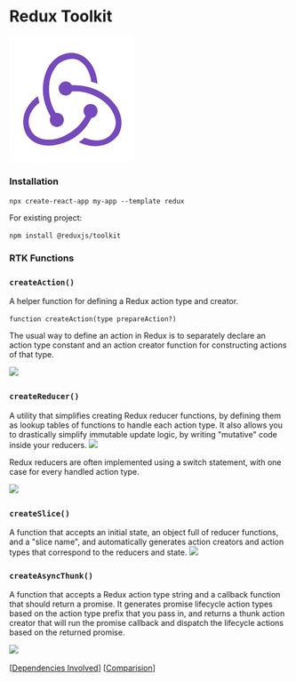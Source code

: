 # Redux Toolkit
![Redux](https://raw.githubusercontent.com/ani4aniket/redux-toolkit/master/assets/img/download.png)

### Installation
```npx create-react-app my-app --template redux```

For existing project:

```npm install @reduxjs/toolkit```

### RTK Functions
### ```createAction()```

A helper function for defining a Redux action type and creator.

```function createAction(type prepareAction?)```

The usual way to define an action in Redux is to separately declare an action type constant and an action creator function for constructing actions of that type.

![](https://raw.githubusercontent.com/ani4aniket/redux-toolkit/master/assets/img/createActions.png)

### ```createReducer()```
A utility that simplifies creating Redux reducer functions, by defining them as lookup tables of functions to handle each action type. It also allows you to drastically simplify immutable update logic, by writing "mutative" code inside your reducers.
![](https://raw.githubusercontent.com/ani4aniket/redux-toolkit/master/assets/img/useRed.png)

Redux reducers are often implemented using a switch statement, with one case for every handled action type.

![](https://raw.githubusercontent.com/ani4aniket/redux-toolkit/master/assets/img/useReducer.png)

### ```createSlice()```
A function that accepts an initial state, an object full of reducer functions, and a "slice name", and automatically generates action creators and action types that correspond to the reducers and state.
![](https://raw.githubusercontent.com/ani4aniket/redux-toolkit/master/assets/img/createslice.png)
### ```createAsyncThunk()```
A function that accepts a Redux action type string and a callback function that should return a promise. It generates promise lifecycle action types based on the action type prefix that you pass in, and returns a thunk action creator that will run the promise callback and dispatch the lifecycle actions based on the returned promise.

![](https://raw.githubusercontent.com/ani4aniket/redux-toolkit/master/assets/img/asyncthunk.png)
<br>

[[Dependencies Involved]]
[[Comparision]]

[//begin]: # "Autogenerated link references for markdown compatibility"
[Dependencies Involved]: dependencies-involved "Dependencies Involved"
[Comparision]: comparision "Comparision"
[//end]: # "Autogenerated link references"